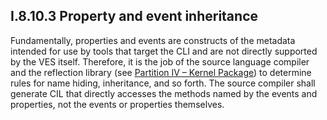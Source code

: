 ## I.8.10.3 Property and event inheritance

Fundamentally, properties and events are constructs of the metadata intended for use by tools that target the CLI and are not directly supported by the VES itself. Therefore, it is the job of the source language compiler and the reflection library (see [Partition IV – Kernel Package](#todo-missing-hyperlink)) to determine rules for name hiding, inheritance, and so forth. The source compiler shall generate CIL that directly accesses the methods named by the events and properties, not the events or properties themselves.

